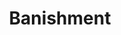 ---
title: "Banishment"
index: "banishment"
permalink: /spells/banishment/
tags:
  - Spell
  - 4th Level
  - Abjuration
available_for:
  - Cleric
  - Paladin
  - Sorcerer
  - Warlock
  - Wizard
level: "4th Level"
school: "Abjuration"
range: "60 ft"
comp:
  - V
  - S
  - M
material: "an item distasteful to the target."
duration: "1 Minute"
concentration: true
attack: "CHA Save"
description: |
  You attempt to send one creature that you can see within range to another plane of existence. The target must succeed on a charisma saving throw or be banished.

  If the target is native to the plane of existence you're on, you banish the target to a harmless demiplane. While there, the target is incapacitated. The target remains there until the spell ends, at which point the target reappears in the space it left or in the nearest unoccupied space if that space is occupied.

  If the target is native to a different plane of existence than the one you're on, the target is banished with a faint popping noise, returning to its home plane. If the spell ends before 1 minute has passed, the target reappears in the space it left or in the nearest unoccupied space if that space is occupied. Otherwise, the target doesn't return.

  **At higher levels.** When you cast this spell using a spell slot of 5th level or higher, you can target one additional creature for each slot level above 4th.
excerpt: "You attempt to send one creature that you can see within range to another plane of existence."
source: "Basic Rules"
---